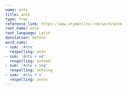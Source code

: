 ```yaml
---
name: ante
title: ante
type: free
reference_link: https://www.etymonline.com/word/ante
root_name: ante
root_language: Latin
denotation: before
word_sums:
- sum: 'Ante'
  respelling: ante
- sum: 'Ante + ed'
  respelling: anteed
- sum: 'Ante + ing'
  respelling: anteing
- sum: 'Ante + s'
  respelling: antes
---
```

